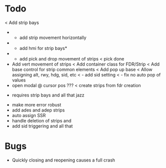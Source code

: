 ﻿# Todo

< Add strip bays 
*  - add strip movement horizontally
* - add hmi for strip bays*
* - add pick and drop movement of strips
	< pick done
* Add vert movement of strips
< Add container class for FDR/Strip
< Add base control for strip common elements
< Add pop up base
< Allow assigning alt, rwy, hdg, sid, etc
<  - add sid setting
<  - fix no auto pop of values
* open modal @ cursor pos ???
< create strips from fdr creation
 - requires strip bays and all that jazz
* make more error robust
* add ades and adep strips
* auto assign SSR
* handle deletion of strips and 
* add sid triggering and all that

# Bugs
* Quickly closing and reopening causes a full crash